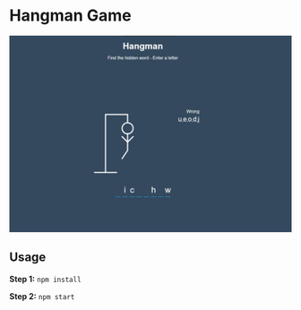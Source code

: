 # Hangman Game

<img src="preview.png">

## Usage

**Step 1:** ``` npm install ```

**Step 2:** ``` npm start ```